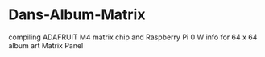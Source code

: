 # Dans-Album-Matrix
compiling ADAFRUIT M4 matrix chip and Raspberry Pi 0 W info for 64 x 64 album art Matrix Panel
